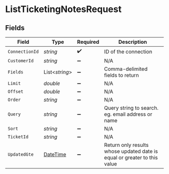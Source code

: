 # ListTicketingNotesRequest


## Fields

| Field                                                                                 | Type                                                                                  | Required                                                                              | Description                                                                           |
| ------------------------------------------------------------------------------------- | ------------------------------------------------------------------------------------- | ------------------------------------------------------------------------------------- | ------------------------------------------------------------------------------------- |
| `ConnectionId`                                                                        | *string*                                                                              | :heavy_check_mark:                                                                    | ID of the connection                                                                  |
| `CustomerId`                                                                          | *string*                                                                              | :heavy_minus_sign:                                                                    | N/A                                                                                   |
| `Fields`                                                                              | List<*string*>                                                                        | :heavy_minus_sign:                                                                    | Comma-delimited fields to return                                                      |
| `Limit`                                                                               | *double*                                                                              | :heavy_minus_sign:                                                                    | N/A                                                                                   |
| `Offset`                                                                              | *double*                                                                              | :heavy_minus_sign:                                                                    | N/A                                                                                   |
| `Order`                                                                               | *string*                                                                              | :heavy_minus_sign:                                                                    | N/A                                                                                   |
| `Query`                                                                               | *string*                                                                              | :heavy_minus_sign:                                                                    | Query string to search. eg. email address or name                                     |
| `Sort`                                                                                | *string*                                                                              | :heavy_minus_sign:                                                                    | N/A                                                                                   |
| `TicketId`                                                                            | *string*                                                                              | :heavy_minus_sign:                                                                    | N/A                                                                                   |
| `UpdatedGte`                                                                          | [DateTime](https://learn.microsoft.com/en-us/dotnet/api/system.datetime?view=net-5.0) | :heavy_minus_sign:                                                                    | Return only results whose updated date is equal or greater to this value              |